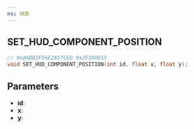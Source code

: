 ```yaml
---
ns: HUD
---
```

## SET_HUD_COMPONENT_POSITION

```c
// 0xAABB1F56E2A17CED 0x2F3A0D15
void SET_HUD_COMPONENT_POSITION(int id, float x, float y);
```


## Parameters
* **id**: 
* **x**: 
* **y**: 

